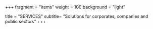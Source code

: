 +++
fragment = "items"
weight = 100
background = "light"

title = "SERVICES"
subtitle= "Solutions for corporates, companies and public sectors"
+++
